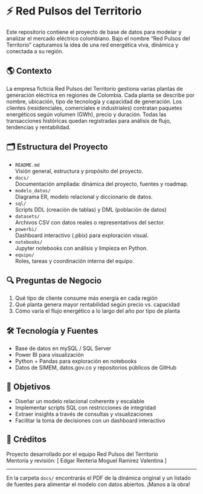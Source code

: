 # ⚡ Red Pulsos del Territorio

Este repositorio contiene el proyecto de base de datos para modelar y analizar el mercado eléctrico colombiano. Bajo el nombre “Red Pulsos del Territorio” capturamos la idea de una red energética viva, dinámica y conectada a su región.

## 🌎 Contexto

La empresa ficticia Red Pulsos del Territorio gestiona varias plantas de generación eléctrica en regiones de Colombia. Cada planta se describe por nombre, ubicación, tipo de tecnología y capacidad de generación. Los clientes (residenciales, comerciales e industriales) contratan paquetes energéticos según volumen (GWh), precio y duración. Todas las transacciones históricas quedan registradas para análisis de flujo, tendencias y rentabilidad.

## 🗂 Estructura del Proyecto

- `README.md`  
  Visión general, estructura y propósito del proyecto.  
- `docs/`  
  Documentación ampliada: dinámica del proyecto, fuentes y roadmap.  
- `modelo_datos/`  
  Diagrama ER, modelo relacional y diccionario de datos.  
- `sql/`  
  Scripts DDL (creación de tablas) y DML (población de datos)  
- `datasets/`  
  Archivos CSV con datos reales o representativos del sector.  
- `powerbi/`  
  Dashboard interactivo (.pbix) para exploración visual.  
- `notebooks/`  
  Jupyter notebooks con análisis y limpieza en Python.  
- `equipo/`  
  Roles, tareas y coordinación interna del equipo.  

## 🔍 Preguntas de Negocio

1. Qué tipo de cliente consume más energía en cada región  
2. Qué planta genera mayor rentabilidad según precio vs. capacidad  
3. Cómo varía el flujo energético a lo largo del año por tipo de planta  

## 🛠 Tecnología y Fuentes

- Base de datos en mySQL / SQL Server  
- Power BI para visualización  
- Python + Pandas para exploración en notebooks  
- Datos de SIMEM, datos.gov.co y repositorios públicos de GitHub  

## 🎯 Objetivos

- Diseñar un modelo relacional coherente y escalable  
- Implementar scripts SQL con restricciones de integridad  
- Extraer insights a través de consultas y visualizaciones  
- Facilitar la toma de decisiones con un dashboard interactivo  

## 🤝 Créditos

Proyecto desarrollado por el equipo Red Pulsos del Territorio  
Mentoría y revisión: [
Edgar Renteria
Moguel Ramirez
Valentina ]  

---

En la carpeta `docs/` encontrarás el PDF de la dinámica original y un listado de fuentes para alimentar el modelo con datos abiertos. ¡Manos a la obra!
